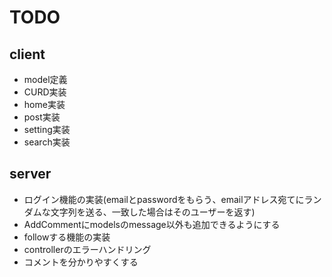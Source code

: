 # TODO

## client

- model定義
- CURD実装
- home実装
- post実装
- setting実装
- search実装

## server

- ログイン機能の実装(emailとpasswordをもらう、emailアドレス宛てにランダムな文字列を送る、一致した場合はそのユーザーを返す)
- AddCommentにmodelsのmessage以外も追加できるようにする
- followする機能の実装
- controllerのエラーハンドリング
- コメントを分かりやすくする